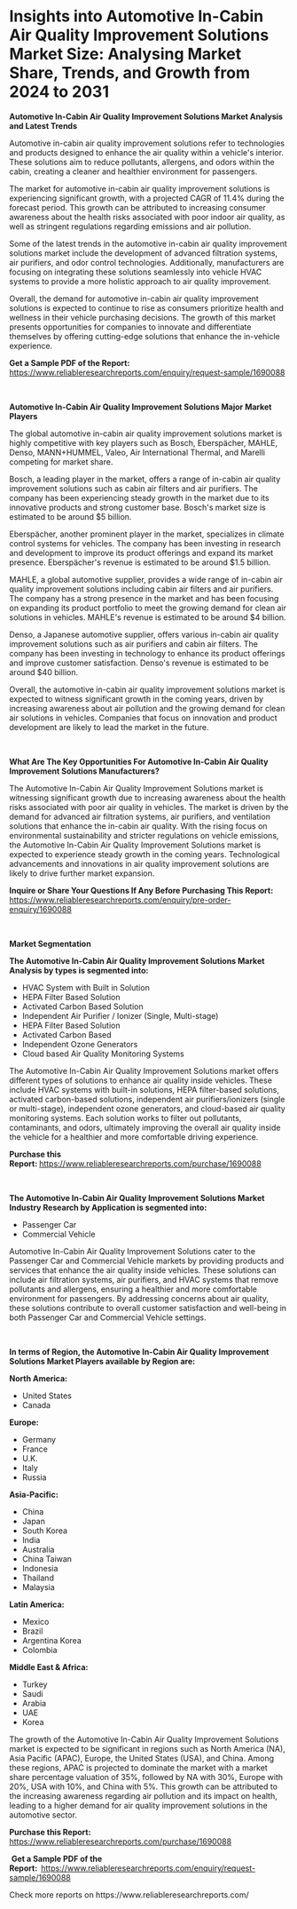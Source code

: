 <p><h1>Insights into Automotive In-Cabin Air Quality Improvement Solutions Market Size: Analysing Market Share, Trends, and Growth from 2024 to 2031</h1></p><p><strong>Automotive In-Cabin Air Quality Improvement Solutions Market Analysis and Latest Trends</strong></p>
<p><p>Automotive in-cabin air quality improvement solutions refer to technologies and products designed to enhance the air quality within a vehicle's interior. These solutions aim to reduce pollutants, allergens, and odors within the cabin, creating a cleaner and healthier environment for passengers.</p><p>The market for automotive in-cabin air quality improvement solutions is experiencing significant growth, with a projected CAGR of 11.4% during the forecast period. This growth can be attributed to increasing consumer awareness about the health risks associated with poor indoor air quality, as well as stringent regulations regarding emissions and air pollution.</p><p>Some of the latest trends in the automotive in-cabin air quality improvement solutions market include the development of advanced filtration systems, air purifiers, and odor control technologies. Additionally, manufacturers are focusing on integrating these solutions seamlessly into vehicle HVAC systems to provide a more holistic approach to air quality improvement.</p><p>Overall, the demand for automotive in-cabin air quality improvement solutions is expected to continue to rise as consumers prioritize health and wellness in their vehicle purchasing decisions. The growth of this market presents opportunities for companies to innovate and differentiate themselves by offering cutting-edge solutions that enhance the in-vehicle experience.</p></p>
<p><strong>Get a Sample PDF of the Report:&nbsp;</strong> <a href="https://www.reliableresearchreports.com/enquiry/request-sample/1690088">https://www.reliableresearchreports.com/enquiry/request-sample/1690088</a></p>
<p>&nbsp;</p>
<p><strong>Automotive In-Cabin Air Quality Improvement Solutions Major Market Players</strong></p>
<p><p>The global automotive in-cabin air quality improvement solutions market is highly competitive with key players such as Bosch, Eberspächer, MAHLE, Denso, MANN+HUMMEL, Valeo, Air International Thermal, and Marelli competing for market share.</p><p>Bosch, a leading player in the market, offers a range of in-cabin air quality improvement solutions such as cabin air filters and air purifiers. The company has been experiencing steady growth in the market due to its innovative products and strong customer base. Bosch's market size is estimated to be around $5 billion.</p><p>Eberspächer, another prominent player in the market, specializes in climate control systems for vehicles. The company has been investing in research and development to improve its product offerings and expand its market presence. Eberspächer's revenue is estimated to be around $1.5 billion.</p><p>MAHLE, a global automotive supplier, provides a wide range of in-cabin air quality improvement solutions including cabin air filters and air purifiers. The company has a strong presence in the market and has been focusing on expanding its product portfolio to meet the growing demand for clean air solutions in vehicles. MAHLE's revenue is estimated to be around $4 billion.</p><p>Denso, a Japanese automotive supplier, offers various in-cabin air quality improvement solutions such as air purifiers and cabin air filters. The company has been investing in technology to enhance its product offerings and improve customer satisfaction. Denso's revenue is estimated to be around $40 billion.</p><p>Overall, the automotive in-cabin air quality improvement solutions market is expected to witness significant growth in the coming years, driven by increasing awareness about air pollution and the growing demand for clean air solutions in vehicles. Companies that focus on innovation and product development are likely to lead the market in the future.</p></p>
<p>&nbsp;</p>
<p><strong>What Are The Key Opportunities For Automotive In-Cabin Air Quality Improvement Solutions Manufacturers?</strong></p>
<p><p>The Automotive In-Cabin Air Quality Improvement Solutions market is witnessing significant growth due to increasing awareness about the health risks associated with poor air quality in vehicles. The market is driven by the demand for advanced air filtration systems, air purifiers, and ventilation solutions that enhance the in-cabin air quality. With the rising focus on environmental sustainability and stricter regulations on vehicle emissions, the Automotive In-Cabin Air Quality Improvement Solutions market is expected to experience steady growth in the coming years. Technological advancements and innovations in air quality improvement solutions are likely to drive further market expansion.</p></p>
<p><strong>Inquire or Share Your Questions If Any Before Purchasing This Report:</strong> <a href="https://www.reliableresearchreports.com/enquiry/pre-order-enquiry/1690088">https://www.reliableresearchreports.com/enquiry/pre-order-enquiry/1690088</a></p>
<p>&nbsp;</p>
<p><strong>Market Segmentation</strong></p>
<p><strong>The Automotive In-Cabin Air Quality Improvement Solutions Market Analysis by types is segmented into:</strong></p>
<p><ul><li>HVAC System with Built in Solution</li><li>HEPA Filter Based Solution</li><li>Activated Carbon Based Solution</li><li>Independent Air Purifier / Ionizer (Single, Multi-stage)</li><li>HEPA Filter Based Solution</li><li>Activated Carbon Based</li><li>Independent Ozone Generators</li><li>Cloud based Air Quality Monitoring Systems</li></ul></p>
<p><p>The Automotive In-Cabin Air Quality Improvement Solutions market offers different types of solutions to enhance air quality inside vehicles. These include HVAC systems with built-in solutions, HEPA filter-based solutions, activated carbon-based solutions, independent air purifiers/ionizers (single or multi-stage), independent ozone generators, and cloud-based air quality monitoring systems. Each solution works to filter out pollutants, contaminants, and odors, ultimately improving the overall air quality inside the vehicle for a healthier and more comfortable driving experience.</p></p>
<p><strong>Purchase this Report:&nbsp;</strong><a href="https://www.reliableresearchreports.com/purchase/1690088">https://www.reliableresearchreports.com/purchase/1690088</a></p>
<p>&nbsp;</p>
<p><strong>The Automotive In-Cabin Air Quality Improvement Solutions Market Industry Research by Application is segmented into:</strong></p>
<p><ul><li>Passenger Car</li><li>Commercial Vehicle</li></ul></p>
<p><p>Automotive In-Cabin Air Quality Improvement Solutions cater to the Passenger Car and Commercial Vehicle markets by providing products and services that enhance the air quality inside vehicles. These solutions can include air filtration systems, air purifiers, and HVAC systems that remove pollutants and allergens, ensuring a healthier and more comfortable environment for passengers. By addressing concerns about air quality, these solutions contribute to overall customer satisfaction and well-being in both Passenger Car and Commercial Vehicle settings.</p></p>
<p>&nbsp;</p>
<p><strong>In terms of Region, the Automotive In-Cabin Air Quality Improvement Solutions Market Players available by Region are:</strong></p>
<p>
    <p> <strong> North America: </strong>
        <ul>
            <li>United States</li>
            <li>Canada</li>
        </ul>
        </p> 
    <p> <strong> Europe: </strong>
        <ul>
            <li>Germany</li>
            <li>France</li>
            <li>U.K.</li>
            <li>Italy</li>
            <li>Russia</li>
        </ul>
        </p> 
    <p> <strong> Asia-Pacific: </strong>
        <ul>
            <li>China</li>
            <li>Japan</li>
            <li>South Korea</li>
            <li>India</li>
            <li>Australia</li>
            <li>China Taiwan</li>
            <li>Indonesia</li>
            <li>Thailand</li>
            <li>Malaysia</li>
        </ul>
        </p> 
    <p> <strong> Latin America: </strong>
        <ul>
            <li>Mexico</li>
            <li>Brazil</li>
            <li>Argentina Korea</li>
            <li>Colombia</li>
        </ul>
        </p> 
    <p> <strong> Middle East & Africa: </strong>
        <ul>
            <li>Turkey</li>
            <li>Saudi</li>
            <li>Arabia</li>
            <li>UAE</li>
            <li>Korea</li>
        </ul>
    </p>
    </p>
<p><p>The growth of the Automotive In-Cabin Air Quality Improvement Solutions market is expected to be significant in regions such as North America (NA), Asia Pacific (APAC), Europe, the United States (USA), and China. Among these regions, APAC is projected to dominate the market with a market share percentage valuation of 35%, followed by NA with 30%, Europe with 20%, USA with 10%, and China with 5%. This growth can be attributed to the increasing awareness regarding air pollution and its impact on health, leading to a higher demand for air quality improvement solutions in the automotive sector.</p></p>
<p><strong>Purchase this Report: </strong><a href="https://www.reliableresearchreports.com/purchase/1690088">https://www.reliableresearchreports.com/purchase/1690088</a></p>
<p>&nbsp;<strong>Get a Sample PDF of the Report:&nbsp;&nbsp;</strong><a href="https://www.reliableresearchreports.com/enquiry/request-sample/1690088">https://www.reliableresearchreports.com/enquiry/request-sample/1690088</a></p>
<p><strong></strong></p>
<p>Check more reports on https://www.reliableresearchreports.com/</p>